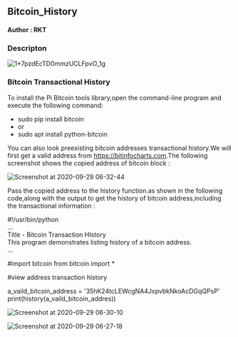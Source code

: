 <h2>Bitcoin_History</h2>

<h4>Author : RKT</h4>

### Descripton ###


![1*7pzdEcTD0mmzUCLFpvO_1g](https://user-images.githubusercontent.com/69615463/94502612-3407c480-0222-11eb-8ccc-0775d24ae630.gif)


### Bitcoin Transactional History ###

To install the Pi Bitcoin tools library,open the command-line program and execute the following command:

<ul>
<li>sudo pip install bitcoin</li>
<li>or</li>
<li>sudo apt install python-bitcoin</li>
</ul>

You can also look preexisting bitcoin addresses transactional history.We will first get a valid address from <a href = "https://bitinfocharts.com/top-100-richest-bitcoin-addresses.html">https://bitinfocharts.com</a>.The following screenshot shows the copied address of bitcoin block :

![Screenshot at 2020-09-29 06-32-44](https://user-images.githubusercontent.com/69615463/94502247-5d742080-0221-11eb-882b-228fa057a605.png)

Pass the copied address to the history function.as shown in the following code,along with the output to get the history of bitcoin address,including the transactional information :

#!/usr/bin/python
<br>
...
<br>
Title - Bitcoin Transaction HIstory
<br>
This program demonstrates listing history of a bitcoin address.
<br>
...

#import bitcoin
from bitcoin import *

#view address transaction history

a_vaild_bitcoin_address = '35hK24tcLEWcgNA4JxpvbkNkoAcDGqQPsP'
<br>
print(history(a_vaild_bitcoin_addres))

![Screenshot at 2020-09-29 06-30-10](https://user-images.githubusercontent.com/69615463/94502335-85638400-0221-11eb-8242-17db4c98ee22.png)

![Screenshot at 2020-09-29 06-27-18](https://user-images.githubusercontent.com/69615463/94502381-a035f880-0221-11eb-8a84-d225a41e48df.png)


